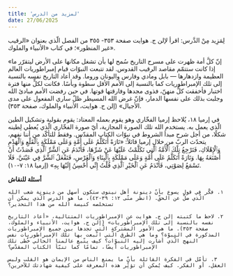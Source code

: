 ```yaml
---
title: 'لمزيد من الدرس'
date: 27/06/2025
---
```


لِمَزِيد مِنْ الدَّرس: اقرأ لإلن ج. هوايت صفحة ٣٥٣- ٣٥٥ من الفصل الّذي بعنوان «الرقيب غير المنظور»؛ في كتاب «الأنبياء والملوك».

«إنّ كلَّ أمة ظهرت على مسرح التاريخ سُمح لها بأن تشغل مكانها على الأرض ليتقرّر ما إذا كانت ستتمّم مقاصد الرقيب القدوس. لقد تتبعت النبوّات قيام إمبراطوريات العالم العظيمة وازدهارها — بابل ومادي وفارس واليونان وروما. وقد أعاد التاريخ نفسه بالنسبة إلى تلك الإمبراطوريات كما بالنسبة إلى الأمم الأقل سطوة وبأسًا. فكانت لكلٍّ منها فترة اختبار فأخفقت كلٌّ منهنّ، فذوى مجدها وفارقتها قوتها. في حين رفضت الأمم مبادئ الله وجلبت بذلك على نفسها الدمار، فإنّ غرض الله المسيطر ظلّ ساري المفعول على مدى الأجيال» (إلن ج. هوايت، الأنبياء والملوك، صفحة ٣٥٣).

في إرميا ١٨، يُلاحظ إرميا الفخّاري وهو يقوم بعمله المعتاد: يقوم بقولبة وتشكيل الطين الّذي يعمل به. يستخدم الله تلك الصورة المجازية، أيّ صورة الفخّاري الّذي يُعطي لِطينه شكلًا، من أجل شرح مبدأ الشروط في نبوّات الكتاب المقدّس. وفقط للتأكّد من أننا نفهم، يتحدّث الربّ من خلال إرميا قائلاً: «تَارَةً أَتَكَلَّمُ عَلَى أُمَّةٍ وَعَلَى مَمْلَكَةٍ بِٱلْقَلْعِ وَٱلْهَدْمِ وَٱلْإِهْلَاكِ، فَتَرْجِعُ تِلْكَ ٱلْأُمَّةُ ٱلَّتِي تَكَلَّمْتُ عَلَيْهَا عَنْ شَرِّهَا، فَأَنْدَمُ عَنِ ٱلشَّرِّ ٱلَّذِي قَصَدْتُ أَنْ أَصْنَعَهُ بِهَا. وَتَارَةً أَتَكَلَّمُ عَلَى أُمَّةٍ وَعَلَى مَمْلَكَةٍ بِٱلْبِنَاءِ وَٱلْغَرْسِ، فَتَفْعَلُ ٱلشَّرَّ فِي عَيْنَيَّ، فَلَا تَسْمَعُ لِصَوْتِي، فَأَنْدَمُ عَنِ ٱلْخَيْرِ ٱلَّذِي قُلْتُ إِنِّي أُحْسِنُ إِلَيْهَا بِهِ» (إرميا ١٨: ٧-١٠).

**أسئلة للنقاش**

`١. فكّر في قول يسوع بأنّ دينونة أهل نينوى ستكون أسهل من دينونة شعب الله الّذي ضلّ عن الحقّ. (انظر متّى ١٢: ٣٩-٤٢). ما هو الدرس الّذي يمكن أن تستخلصه كنيسة الله من هذا التحذير؟`

`٢. لاحظ ما كتبته إلن ج. هوايت عن الإمبراطوريات المتتالية، «أعاد التاريخ نفسه بالنسبة إلى تلك الإمبراطوريات» (إلن ج. هوايت، الأنبياء والملوك، صفحة ٣٥٣). ما هي الأمور المشتركة الّتي تجدها بين جميع الإمبراطوريات المذكورة في النبوّة؟ وما هي الطرق الّتي اتّبعت بها تلك الإمبراطوريات نفس النهج الّذي أشارت إليه النبوّات؟ كيف يتّبع عالمنا الحالي خُطى تلك الإمبراطوريات أيضًا، تمامًا كما تنبّأ الكتاب المقدّس؟`

`٣. تأمّل في الفكرة القائلة بأنّ ما يمنع الناس من الإيمان هو القلب وليس العقل، أو الفكر. كيف يُمكن أن تؤثِّر هذه المعرفة على كيفية شهادتك للآخرين؟`